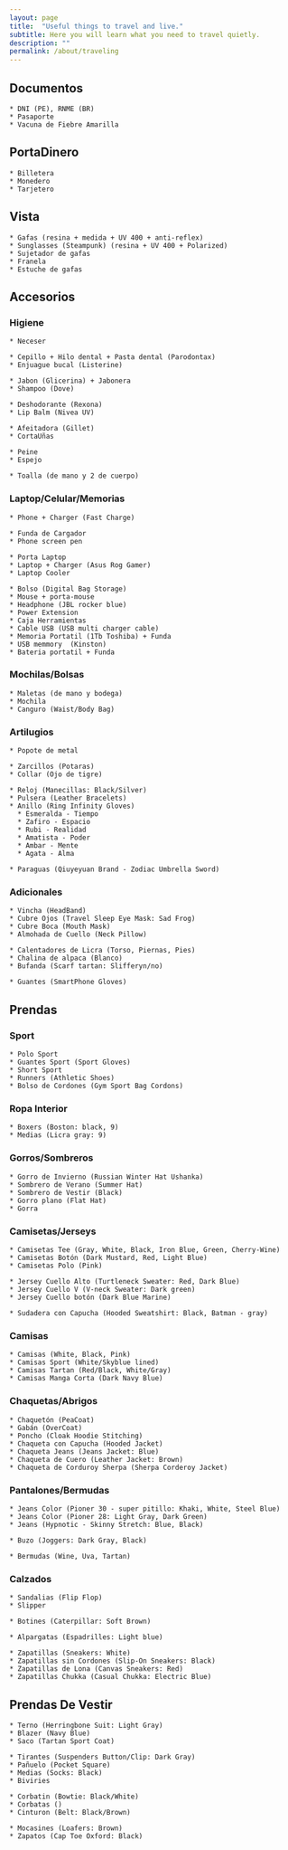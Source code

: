 ```yaml
---
layout: page
title:  "Useful things to travel and live."
subtitle: Here you will learn what you need to travel quietly.
description: ""
permalink: /about/traveling
---
```


## Documentos

    * DNI (PE), RNME (BR)  
    * Pasaporte  
    * Vacuna de Fiebre Amarilla  

## PortaDinero

    * Billetera  
    * Monedero  
    * Tarjetero  

## Vista

    * Gafas (resina + medida + UV 400 + anti-reflex)  
    * Sunglasses (Steampunk) (resina + UV 400 + Polarized)  
    * Sujetador de gafas  
    * Franela  
    * Estuche de gafas  

## Accesorios

### Higiene

    * Neceser  

    * Cepillo + Hilo dental + Pasta dental (Parodontax)  
    * Enjuague bucal (Listerine)  
    
    * Jabon (Glicerina) + Jabonera  
    * Shampoo (Dove)  

    * Deshodorante (Rexona)  
    * Lip Balm (Nivea UV)  

    * Afeitadora (Gillet)  
    * CortaUñas  

    * Peine  
    * Espejo  

    * Toalla (de mano y 2 de cuerpo)  

### Laptop/Celular/Memorias

    * Phone + Charger (Fast Charge)  
    
    * Funda de Cargador  
    * Phone screen pen  

    * Porta Laptop  
    * Laptop + Charger (Asus Rog Gamer)  
    * Laptop Cooler  

    * Bolso (Digital Bag Storage)  
    * Mouse + porta-mouse  
    * Headphone (JBL rocker blue)  
    * Power Extension  
    * Caja Herramientas  
    * Cable USB (USB multi charger cable)  
    * Memoria Portatil (1Tb Toshiba) + Funda  
    * USB memmory  (Kinston)  
    * Bateria portatil + Funda  

### Mochilas/Bolsas

    * Maletas (de mano y bodega)  
    * Mochila  
    * Canguro (Waist/Body Bag)  

### Artilugios

    * Popote de metal  

    * Zarcillos (Potaras)  
    * Collar (Ojo de tigre)  

    * Reloj (Manecillas: Black/Silver)  
    * Pulsera (Leather Bracelets)  
    * Anillo (Ring Infinity Gloves)  
      * Esmeralda - Tiempo
      * Zafiro - Espacio
      * Rubi - Realidad
      * Amatista - Poder
      * Ambar - Mente
      * Agata - Alma

    * Paraguas (Qiuyeyuan Brand - Zodiac Umbrella Sword)  

### Adicionales

    * Vincha (HeadBand)  
    * Cubre Ojos (Travel Sleep Eye Mask: Sad Frog)  
    * Cubre Boca (Mouth Mask)  
    * Almohada de Cuello (Neck Pillow)  

    * Calentadores de Licra (Torso, Piernas, Pies)  
    * Chalina de alpaca (Blanco)  
    * Bufanda (Scarf tartan: Slifferyn/no)  

    * Guantes (SmartPhone Gloves)  

## Prendas

### Sport
  
    * Polo Sport  
    * Guantes Sport (Sport Gloves)  
    * Short Sport  
    * Runners (Athletic Shoes)  
    * Bolso de Cordones (Gym Sport Bag Cordons)  

### Ropa Interior

    * Boxers (Boston: black, 9)  
    * Medias (Licra gray: 9)  

### Gorros/Sombreros

    * Gorro de Invierno (Russian Winter Hat Ushanka)  
    * Sombrero de Verano (Summer Hat)  
    * Sombrero de Vestir (Black)  
    * Gorro plano (Flat Hat)  
    * Gorra  

### Camisetas/Jerseys

    * Camisetas Tee (Gray, White, Black, Iron Blue, Green, Cherry-Wine)  
    * Camisetas Botón (Dark Mustard, Red, Light Blue)  
    * Camisetas Polo (Pink)
    
    * Jersey Cuello Alto (Turtleneck Sweater: Red, Dark Blue)  
    * Jersey Cuello V (V-neck Sweater: Dark green)  
    * Jersey Cuello botón (Dark Blue Marine)

    * Sudadera con Capucha (Hooded Sweatshirt: Black, Batman - gray)  

### Camisas

    * Camisas (White, Black, Pink)  
    * Camisas Sport (White/Skyblue lined)  
    * Camisas Tartan (Red/Black, White/Gray)  
    * Camisas Manga Corta (Dark Navy Blue)  

### Chaquetas/Abrigos

    * Chaquetón (PeaCoat)  
    * Gabán (OverCoat)  
    * Poncho (Cloak Hoodie Stitching)  
    * Chaqueta con Capucha (Hooded Jacket)  
    * Chaqueta Jeans (Jeans Jacket: Blue)  
    * Chaqueta de Cuero (Leather Jacket: Brown)  
    * Chaqueta de Corduroy Sherpa (Sherpa Corderoy Jacket)  

### Pantalones/Bermudas

    * Jeans Color (Pioner 30 - super pitillo: Khaki, White, Steel Blue)  
    * Jeans Color (Pioner 28: Light Gray, Dark Green)  
    * Jeans (Hypnotic - Skinny Stretch: Blue, Black)  

    * Buzo (Joggers: Dark Gray, Black)  

    * Bermudas (Wine, Uva, Tartan)  

### Calzados

    * Sandalias (Flip Flop)  
    * Slipper  

    * Botines (Caterpillar: Soft Brown)  

    * Alpargatas (Espadrilles: Light blue)  

    * Zapatillas (Sneakers: White)  
    * Zapatillas sin Cordones (Slip-On Sneakers: Black)  
    * Zapatillas de Lona (Canvas Sneakers: Red)  
    * Zapatillas Chukka (Casual Chukka: Electric Blue)  
    
## Prendas De Vestir

    * Terno (Herringbone Suit: Light Gray)  
    * Blazer (Navy Blue)  
    * Saco (Tartan Sport Coat)  

    * Tirantes (Suspenders Button/Clip: Dark Gray)  
    * Pañuelo (Pocket Square)  
    * Medias (Socks: Black)  
    * Biviries  

    * Corbatin (Bowtie: Black/White)  
    * Corbatas ()  
    * Cinturon (Belt: Black/Brown)  

    * Mocasines (Loafers: Brown)  
    * Zapatos (Cap Toe Oxford: Black)  

